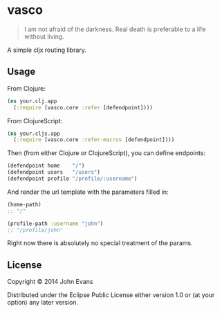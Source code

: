 # vasco

> I am not afraid of the darkness. Real death is preferable to a life without living.

A simple cljx routing library.

## Usage

From Clojure:

```clojure
(ns your.clj.app
  (:require [vasco.core :refer [defendpoint])))
```

From ClojureScript:

```clojure
(ns your.cljs.app
  (:require [vasco.core :refer-macros [defendpoint])))
```

Then (from either Clojure or ClojureScript), you can define endpoints:

```clojure
(defendpoint home    "/")
(defendpoint users   "/users")
(defendpoint profile "/profile/:username")
```

And render the url template with the parameters filled in:

```clojure
(home-path)
;; "/"

(profile-path :username "john")
;; "/profile/john"
```

Right now there is absolutely no special treatment of the params.

## License

Copyright © 2014 John Evans

Distributed under the Eclipse Public License either version 1.0 or (at
your option) any later version.
